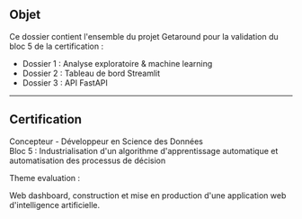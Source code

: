 ## Objet

Ce dossier contient l'ensemble du projet Getaround pour la validation du bloc 5 de la certification :

- Dossier 1 : Analyse exploratoire & machine learning
- Dossier 2 : Tableau de bord Streamlit
- Dossier 3 : API FastAPI

---

## Certification 

Concepteur - Développeur en Science des Données   
Bloc 5 : Industrialisation d'un algorithme d'apprentissage automatique et automatisation des processus de décision

Theme evaluation :

Web dashboard, construction et mise en production d'une application web d'intelligence artificielle.